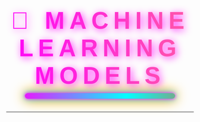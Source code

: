 <h1 align="center" style="
  font-family: 'Segoe UI Black', 'Poppins', 'Trebuchet MS', sans-serif;
  font-weight: 900;
  font-size: 4rem;
  background: linear-gradient(270deg, #FF00FF, #00FFFF, #FF4500, #FFFF00, #FF00FF);
  background-size: 1200% 1200%;
  -webkit-background-clip: text;
  -webkit-text-fill-color: transparent;
  animation: ultraGradientMove 10s ease infinite;
  filter: drop-shadow(4px 4px 10px rgba(255, 0, 255, 0.9));
  letter-spacing: 0.2em;
  text-transform: uppercase;
  margin-bottom: 10px;
">
  🤖 Machine Learning Models
</h1>

<div align="center" style="width: 80%; max-width: 700px; margin: auto;">
  <div class="pulse-bar"></div>
</div>

---

<style>
@keyframes ultraGradientMove {
  0% {background-position: 0% 50%;}
  50% {background-position: 100% 50%;}
  100% {background-position: 0% 50%;}
}

/* Live moving glowing pulse bar */
.pulse-bar {
  height: 15px;
  border-radius: 12px;
  background: linear-gradient(90deg, #FF00FF, #00FFFF, #FF4500, #FFFF00, #FF00FF);
  background-size: 300% 100%;
  animation: pulseMove 4s linear infinite;
  box-shadow:
    0 0 10px #FF00FF,
    0 0 20px #00FFFF,
    0 0 30px #FF4500,
    0 0 40px #FFFF00;
  margin-bottom: 35px;
}

@keyframes pulseMove {
  0% {background-position: 0% 50%;}
  100% {background-position: 300% 50%;}
}
</style>